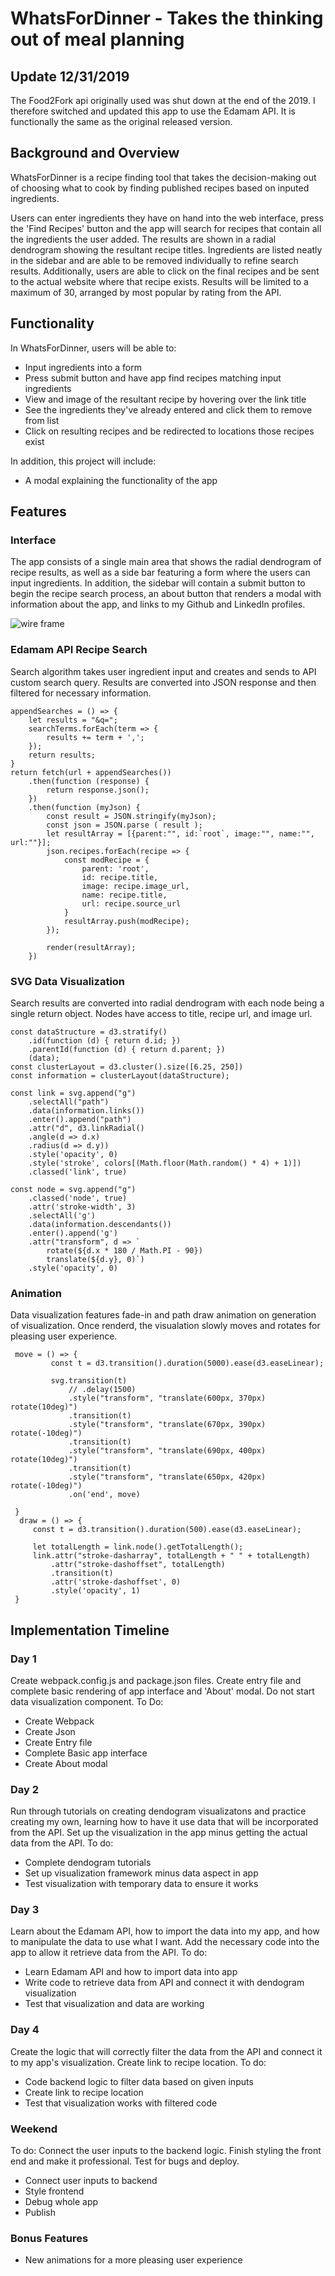 # WhatsForDinner - Takes the thinking out of meal planning

## Update 12/31/2019
The Food2Fork api originally used was shut down at the end of the 2019. I therefore switched and updated this app to use the Edamam API. It is functionally the same as the original released version.

## Background and Overview
WhatsForDinner is a recipe finding tool that takes the decision-making out of choosing what to cook by finding published recipes based on inputed ingredients.

Users can enter ingredients they have on hand into the web interface, press the 'Find Recipes' button and the app will search for recipes that contain all the ingredients the user added. The results are shown in a radial dendrogram showing the resultant recipe titles. Ingredients are listed neatly in the sidebar and are able to be removed individually to refine search results. Additionally, users are able to click on the final recipes and be sent to the actual website where that recipe exists. Results will be limited to a maximum of 30, arranged by most popular by rating from the API.

## Functionality
In WhatsForDinner, users will be able to:
  * Input ingredients into a form
  * Press submit button and have app find recipes matching input ingredients
  * View and image of the resultant recipe by hovering over the link title
  * See the ingredients they've already entered and click them to remove from list
  * Click on resulting recipes and be redirected to locations those recipes exist
  
In addition, this project will include:
  * A modal explaining the functionality of the app
  
## Features

### Interface
The app consists of a single main area that shows the radial dendrogram of recipe results, as well as a side bar featuring a form where the users can input ingredients. In addition, the sidebar will contain a submit button to begin the recipe search process, an about button that renders a modal with information about the app, and links to my Github and LinkedIn profiles.

![wire frame](https://github.com/parfittchris/WhatsForDinner/blob/master/Images/SiteSnapshot.png)

### Edamam API Recipe Search
Search algorithm takes user ingredient input and creates and sends to API custom search query. Results are converted into JSON response and then filtered for necessary information.


    appendSearches = () => {
        let results = "&q=";
        searchTerms.forEach(term => {
            results += term + ',';
        });
        return results;
    }
    return fetch(url + appendSearches())
        .then(function (response) {
            return response.json();
        })
        .then(function (myJson) {
            const result = JSON.stringify(myJson);
            const json = JSON.parse ( result );
            let resultArray = [{parent:"", id:`root`, image:"", name:"", url:""}];
            json.recipes.forEach(recipe => {
                const modRecipe = {
                    parent: 'root',
                    id: recipe.title,
                    image: recipe.image_url,
                    name: recipe.title,
                    url: recipe.source_url
                }
                resultArray.push(modRecipe);
            });

            render(resultArray);
        })
 
### SVG Data Visualization
Search results are converted into radial dendrogram with each node being a single return object. Nodes have access to   title, recipe url, and image url.
 
    const dataStructure = d3.stratify()
        .id(function (d) { return d.id; })
        .parentId(function (d) { return d.parent; })
        (data);
    const clusterLayout = d3.cluster().size([6.25, 250])
    const information = clusterLayout(dataStructure);

    const link = svg.append("g")
        .selectAll("path")
        .data(information.links())
        .enter().append("path")
        .attr("d", d3.linkRadial()
        .angle(d => d.x)
        .radius(d => d.y))
        .style('opacity', 0)
        .style('stroke', colors[(Math.floor(Math.random() * 4) + 1)])
        .classed('link', true)
    
    const node = svg.append("g")
        .classed('node', true)
        .attr('stroke-width', 3)
        .selectAll('g')
        .data(information.descendants())
        .enter().append('g')
        .attr("transform", d => `
            rotate(${d.x * 180 / Math.PI - 90})
            translate(${d.y}, 0)`)
        .style('opacity', 0)
        
### Animation
Data visualization features fade-in and path draw animation on generation of visualization. Once renderd, the visualation slowly moves and rotates for pleasing user experience. 

     move = () => {
             const t = d3.transition().duration(5000).ease(d3.easeLinear);

             svg.transition(t)
                 // .delay(1500)
                 .style("transform", "translate(600px, 370px) rotate(10deg)")
                 .transition(t)
                 .style("transform", "translate(670px, 390px) rotate(-10deg)")
                 .transition(t)
                 .style("transform", "translate(690px, 400px) rotate(10deg)")
                 .transition(t)
                 .style("transform", "translate(650px, 420px) rotate(-10deg)")
                 .on('end', move)

     }
      draw = () => {
         const t = d3.transition().duration(500).ease(d3.easeLinear);

         let totalLength = link.node().getTotalLength();
         link.attr("stroke-dasharray", totalLength + " " + totalLength)
             .attr("stroke-dashoffset", totalLength)
             .transition(t)
             .attr('stroke-dashoffset', 0)
             .style('opacity', 1)
     }
  
## Implementation Timeline
### Day 1
Create webpack.config.js and package.json files. Create entry file and complete basic rendering of app interface and 'About' modal. Do not start data visualization component.
To Do:
  * Create Webpack
  * Create Json
  * Create Entry file
  * Complete Basic app interface
  * Create About modal

### Day 2
Run through tutorials on creating dendogram visualizatons and practice creating my own, learning how to have it use data that will be incorporated from the API. Set up the visualization in the app minus getting the actual data from the API.
To do:
  * Complete dendogram tutorials
  * Set up visualization framework minus data aspect in app
  * Test visualization with temporary data to ensure it works
  
### Day 3
Learn about the Edamam API, how to import the data into my app, and how to manipulate the data to use what I want. Add the necessary code into the app to allow it retrieve data from the API.
To do:
  * Learn Edamam API and how to import data into app
  * Write code to retrieve data from API and connect it with dendogram visualization
  * Test that visualization and data are working

### Day 4
Create the logic that will correctly filter the data from the API and connect it to my app's visualization. Create link to recipe location.
To do:
  * Code backend logic to filter data based on given inputs
  * Create link to recipe location
  * Test that visualization works with filtered code

### Weekend 
To do:
Connect the user inputs to the backend logic. Finish styling the front end and make it professional. Test for bugs and deploy.
  * Connect user inputs to backend
  * Style frontend
  * Debug whole app
  * Publish
  
### Bonus Features
- New animations for a  more pleasing user experience
